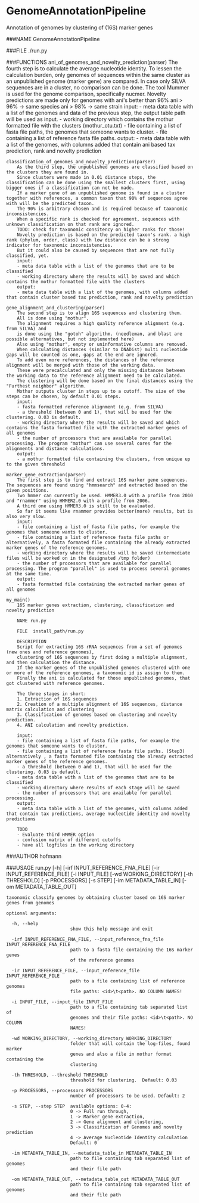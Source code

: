 GenomeAnnotationPipeline
=================================

Annotation of genomes by clustering of (16S) marker genes

###NAME
	GenomeAnnotationPipeline

###FILE
	./run.py

###FUNCTIONS
	ani_of_genomes_and_novelty_prediction(parser)
		The fourth step is to calculate the average nucleotide identity.
		To lessen the calculation burden, only genomes of sequences within the same cluster as an unpublished genome (marker gene) are compared.
		In case only SILVA sequences are in a cluster, no comparison can be done.
		The tool Mummer is used for the genome comparison, specifically nucmer.
		Novelty predictions are made only for genomes with ani's better than 96%
		ani > 96% -> same species
		ani > 98% -> same strain
		input:
		- meta data table with a list of the genomes and data of the previous step, the output table path will be used as input.
		- working directory which contains the mothur formatted file with the clusters (mothur_otu.txt)
		- file containing a list of fasta file paths, the genomes that someone wants to cluster.
		- file containing a list of reference fasta file paths.
		output:
		- meta data table with a list of the genomes, with columns added that contain ani based tax prediction, rank and novelty prediction

	classification_of_genomes_and_novelty_prediction(parser)
		As the third step, the unpublished genomes are classified based on the clusters they are found in.
		Since clusters were made in 0.01 distance steps, the classification can be done using the smallest clusters first, using bigger ones if a classification can not be made.
		If a marker gene of an unpublished genome is found in a cluster together with references, a common taxon that 90% of sequences agree with will be the predicted taxon.
		The 90% is arbitrary chosen and is required because of taxonomic inconsistencies.
		When a specific rank is checked for agreement, sequences with unknown classification on that rank are ignored.
		TODO: check for taxonomic consitency on higher ranks for those!
		Novelty prediction is based on the predicted taxon's rank. a high rank (phylum, order, class) with low distance can be a strong indicator for taxonomic inconsistencies.
		But it could also be caused by sequences that are not fully classified, yet.
		input:
		- meta data table with a list of the genomes that are to be classified
		- working directory where the results will be saved and which contains the mothur formatted file with the clusters
		output:
		- meta data table with a list of the genomes, with columns added that contain cluster based tax prediction, rank and novelty prediction
		
	gene_alignment_and_clustering(parser)
		The second step is to align 16S sequences and clustering them.
		All is done using "mothur".
		The alignment requires a high quality reference alignment (e.g. from SILVA) and
		is done using the "gotoh" algorithm. (needleman, and blast are possible alternatives, but not implemented here)
		Also using "mothur", empty or uninformative columns are removed.
		When calculating distances (similar to DNADist) multi nucleotide gaps will be counted as one, gaps at the end are ignored.
		To add even more references, the distances of the reference alignment will be merged with those of the working data.
		These were precalculated and only the missing distances between the working data to the reference alignment need to be calculated.
		The clustering will be done based on the final distances using the "Furthest neighbor" algorithm.
		Mothur outputs cluster in steps up to a cutoff. The size of the steps can be chosen, by default 0.01 steps.
		input:
		- fasta formatted reference alignment (e.g. from SILVA)
		- a threshold (between 0 and 1), that will be used for the clustering. 0.03 is default.
		- working directory where the results will be saved and which contains the fasta formatted file with the extracted marker genes of all genomes
		- the number of processors that are available for parallel processing. The program "mothur" can use several cores for the alignments and distance calculations.
		output:
		- a mothur formatted file containing the clusters, from unique up to the given threshold
	
	marker_gene_extraction(parser)
		The first step is to find and extract 16S marker gene sequences. The sequences are found using "hmmsearch" and extracted based on the given positions.
		Two hmmer can currently be used. HMMER3.0 with a profile from 2010 and "rnammer" using HMMER2.0 with a profile from 2006.
		A third one using HMMER3.0 is still to be evaluated.
		So far it seems like rnammer provides better(more) results, but is also very slow.
		input:
		- file containing a list of fasta file paths, for example the genomes that someone wants to cluster.
		- file containing a list of reference fasta file paths or alternatively, a fasta formated file containing the already extracted marker genes of the reference genomes.
		- working directory where the results will be saved (intermediate files will be worked on in the designated /tmp folder)
		- the number of processors that are available for parallel processing. The program "parallel" is used to process several genomes at the same time.
		output:
		- fasta formatted file containing the extracted marker genes of all genomes
	
	my_main()
		16S marker genes extraction, clustering, classification and novelty prediction
		
		NAME run.py
		
		FILE  install_path/run.py
		
		DESCRIPTION
		Script for extracting 16S rRNA sequences from a set of genomes (new ones and reference genomes),
		clustering of 16S sequences by first doing a multiple alignment, and then calculation the distance.
		If the marker genes of the unpublished genomes clustered with one or more of the reference genomes, a taxonomic id is assign to them.
		Finally the ani is calculated for those unpublished genomes, that got clustered with reference genomes.
		
		The three stages in short:
		1. Extraction of 16S sequences
		2. Creation of a multiple alignment of 16S sequences, distance matrix calculation and clustering
		3. Classification of genomes based on clustering and novelty prediction.
		4. ANI calculation and novelty prediction.
		
		input:
		- file containing a list of fasta file paths, for example the genomes that someone wants to cluster.
		- file containing a list of reference fasta file paths. (Step3) alternatively , a fasta formated file containing the already extracted marker genes of the reference genomes.
		- a threshold (between 0 and 1), that will be used for the clustering. 0.03 is default.
		- meta data table with a list of the genomes that are to be classified
		- working directory where results of each stage will be saved
		- the number of processors that are available for parallel processing.
		output:
		- meta data table with a list of the genomes, with columns added that contain tax predictions, average nucleotide identity and novelty predictions
		
		TODO
		- Evaluate third HMMER option
		- confusion matrix of different cutoffs
		- have all logfiles in the working directory
	
###AUTHOR
    hofmann


###USAGE
	run.py [-h] [-irf INPUT_REFERENCE_FNA_FILE] [-ir INPUT_REFERENCE_FILE]
				  [-i INPUT_FILE] [-wd WORKING_DIRECTORY] [-th THRESHOLD]
				  [-p PROCESSORS] [-s STEP] [-im METADATA_TABLE_IN]
				  [-om METADATA_TABLE_OUT]
	
	taxonomic classify genomes by obtaining cluster based on 16S marker genes from genomes
	
	optional arguments:
	
	  -h, --help  
							show this help message and exit  
	  
	  -irf INPUT_REFERENCE_FNA_FILE, --input_reference_fna_file INPUT_REFERENCE_FNA_FILE  
							path to a fasta file containing the 16S marker genes  
							of the reference genomes  
							
	  -ir INPUT_REFERENCE_FILE, --input_reference_file INPUT_REFERENCE_FILE  
							path to a file containing list of reference genomes  
							file paths: <id>\t<path>. NO COLUMN NAMES!  
							
	  -i INPUT_FILE, --input_file INPUT_FILE  
							path to a file containing tab separated list of  
							genomes and their file paths: <id>\t<path>. NO COLUMN  
							NAMES!  
							
	  -wd WORKING_DIRECTORY, --working_directory WORKING_DIRECTORY  
							folder that will contain the log-files, found marker  
							genes and also a file in mothur format containing the  
							clustering  
							
	  -th THRESHOLD, --threshold THRESHOLD  
							threshold for clustering.  Default: 0.03  
							
	  -p PROCESSORS, --processors PROCESSORS  
							number of processors to be used. Default: 2  
							
	  -s STEP, --step STEP  available options: 0-4:  
							0 -> Full run through,  
							1 -> Marker gene extraction,  
							2 -> Gene alignment and clustering,  
							3 -> Classification of Genomes and novelty prediction  
							4 -> Average Nucleotide Identity calculation  
							Default: 0  
							
	  -im METADATA_TABLE_IN, --metadata_table_in METADATA_TABLE_IN  
							path to file containing tab separated list of genomes  
							and their file path  
							
	  -om METADATA_TABLE_OUT, --metadata_table_out METADATA_TABLE_OUT  
							path to file containing tab separated list of genomes  
							and their file path  
